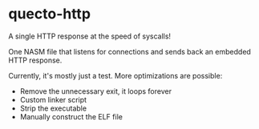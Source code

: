 # quecto-http
A single HTTP response at the speed of syscalls!

One NASM file that listens for connections and sends back an embedded HTTP response.

Currently, it's mostly just a test. More optimizations are possible:
* Remove the unnecessary exit, it loops forever
* Custom linker script
* Strip the executable
* Manually construct the ELF file

